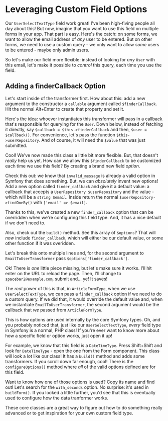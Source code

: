 # Leveraging Custom Field Options

Our `UserSelectTextType` field work great! I've been high-fiving people all day about
this! But now, imagine that you want to use this field on multiple forms in your
app. That part is easy. Here's the catch: on some forms, we want to allow the email
address of *any* user to be entered. But on other forms, we need to use a custom
query - we only want to allow *some* users to be entered - maybe only admin users.

So let's make our field more flexible: instead of looking for *any* `User` with
this email, let's make it possible to *control* this query, each time you use
the field.

## Adding a finderCallback Option

Let's start inside of the transformer first. How about this: add a new argument to
the constructor a `callable` argument called `$finderCallback`. Hit the normal
Alt+Enter to create that property and set it.

Here's the idea: whoever instantiates this transformer will pass in a callback that's
responsible for querying for the `User`. Down below, instead of fetching it directly,
say `$callback = $this->finderCallback` and then, `$user = $callback()`. For convenience,
let's pass the function  `$this->userRepository`. And of course, it will need
the `$value` that was just submitted.

Cool! We've now made this class a little bit more flexible. But, that doesn't *really*
help us yet. How can we allow this `$finderCallback` to be customized each time we
use this field? By creating a brand new field *option*.

Check this out: we know that `invalid_message` is already a valid option in Symfony
that does something. But, we can *absolutely* invent new options! Add a new option
called `finder_callback` and give it a default value: a callback that accepts a
`UserRepository $userRepository` and the value - which will be a `string $email`.
Inside return the normal `$userRepository->findOneBy()` with `['email' => $email]`.

Thanks to this, we've created a new `finder_callback` option that can be overridden
when we're configuring this field type. And, it has a nice default if we don't need
to.

Also, check out the `build()` method. See this array of `$options`? That will *now*
include `finder_callback`, which will either be our default value, or some other
function if it was overidden.

Let's break this onto multiple lines and, for the second argument to
`EmailToUserTransformer` pass `$options['finder_callback']`.

Ok! There is *one* little piece missing, but let's make sure it works. I'll hit
enter on the URL to reload the page. Then, I'll change to `spacebar2@example.com`,
submit and... ye! It saves!

The *real* power of this is that, in `ArticleFormType`, when we use
`UserSelectTextType`, we can pass a `finder_callback` option if we need to do a
custom query. If we did that, it would override the default value and, when we
instantiate `EmailToUserTransformer`, the second argument would be the callback
that *we* passed from `ArticleFormType`.

This is how options are used internally by the core Symfony types. Oh, and you
probably noticed that, just like our `UserSelectTextType`, *every* field type in
Symfony is a normal, PHP class! If you're ever want to know more about how a specific
field or option works, just open it up!

For example, we know that this field is a `DateTimeType`. Press Shift+Shift and
look for `DateTimeType` - open the one from the Form component. This class will
look a lot like our class! It has a `build()` method and adds some transformers.
If you scroll down far enough, cool! There is the `configureOptions()` method where
*all* of the valid options defined are for this field.

Want to know how one of those options is used? Copy its name and find out! Let's
search for the `with_seconds` option. No surprise: it's used in `buildForm()`. If
you looked a little further, you'd see that this is eventually used to configure
how the data tranformer works.

These core classes are a great way to figure out how to do something really advanced
or to get inspiration for your own custom field type.
